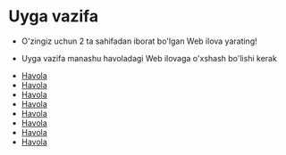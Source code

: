 # Uyga vazifa


- O'zingiz uchun 2 ta sahifadan iborat bo'lgan Web ilova yarating!

- Uyga vazifa manashu havoladagi Web ilovaga o'xshash bo'lishi kerak

* [Havola](https://www.w3schools.com/html/tryit.asp?filename=tryhtml5_geolocation)
* [Havola](https://www.w3schools.com/css/tryit.asp?filename=trycss_navbar_basic_html)
* [Havola](https://www.w3schools.com/css/tryit.asp?filename=trycss_dropdown_text)
* [Havola](https://www.w3schools.com/css/tryit.asp?filename=trycss_image_gallery)
* [Havola](https://www.w3schools.com/css/tryit.asp?filename=trycss_sprites_img)
* [Havola](https://www.w3schools.com/css/tryit.asp?filename=trycss_sel_attribute)
* [Havola](https://www.w3schools.com/css/tryit.asp?filename=trycss_counters1)
* [Havola](https://www.w3schools.com/css/tryit.asp?filename=trycss_website_layout_header)
